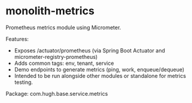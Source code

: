 # monolith-metrics

Prometheus metrics module using Micrometer.

Features:
- Exposes /actuator/prometheus (via Spring Boot Actuator and micrometer-registry-prometheus)
- Adds common tags: env, tenant, service
- Demo endpoints to generate metrics (ping, work, enqueue/dequeue)
- Intended to be run alongside other modules or standalone for metrics testing.

Package: com.hugh.base.service.metrics
